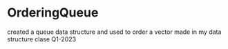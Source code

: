 # OrderingQueue
created a queue data structure and used to order a vector
made in my data structure clase Q1-2023
